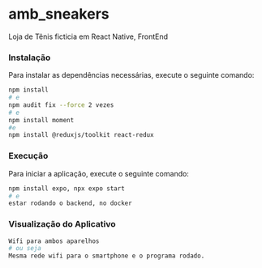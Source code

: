 # amb_sneakers
Loja de Tênis ficticia em React Native, FrontEnd

### Instalação

Para instalar as dependências necessárias, execute o seguinte comando:

```bash
npm install
# e
npm audit fix --force 2 vezes
# e
npm install moment
#e
npm install @reduxjs/toolkit react-redux
```
### Execução

Para iniciar a aplicação, execute o seguinte comando:

```bash
npm install expo, npx expo start
# e
estar rodando o backend, no docker
```

### Visualização do Aplicativo

```bash
Wifi para ambos aparelhos
# ou seja
Mesma rede wifi para o smartphone e o programa rodado.
```

